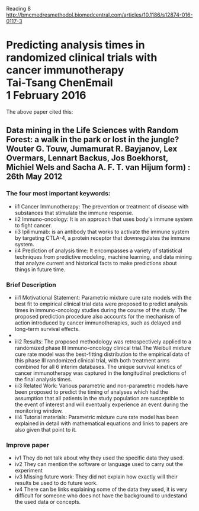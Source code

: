 

Reading 8
<a> http://bmcmedresmethodol.biomedcentral.com/articles/10.1186/s12874-016-0117-3 </a>
<h1>
Predicting analysis times in randomized clinical trials with cancer immunotherapy
<br> Tai-Tsang ChenEmail <br>  1 February 2016
</h1>


The above paper cited this:

<h2>Data mining in the Life Sciences with Random Forest: a walk in the park or lost in the jungle?
Wouter G. Touw, Jumamurat R. Bayjanov, Lex Overmars, Lennart Backus, Jos Boekhorst, Michiel Wels and Sacha A. F. T. van Hijum
 form) : 26th May 2012</h2>

<h3>The four most important keywords:</h3>
<ul>
<li>ii1 Cancer Immunotherapy: The prevention or treatment of disease with substances that stimulate the immune response.   
</li><li>ii2 Immuno-oncology: It is an approach that uses body's immune system to fight cancer.
</li><li>ii3 Ipilimumab: is an antibody that works to activate the immune system by targeting CTLA-4, a protein receptor that downregulates the immune system.
</li><li>ii4 Prediction of analysis time: It encompasses a variety of statistical techniques from predictive modeling, machine learning, and data mining that analyze current and historical facts to make predictions about things in future time.
</li></ul>

<h3>Brief Description</h3>
<ul><li>iii1 Motivational Statement: Parametric mixture cure rate models with the best fit to empirical clinical trial data were proposed to predict analysis times in immuno-oncology studies during the course of the study. 
The proposed prediction procedure also accounts for the mechanism of action introduced by cancer immunotherapies, such as delayed and long-term survival effects. 
<li><li> iii2 Results: The proposed methodology was retrospectively applied to a randomized phase III immuno-oncology clinical trial.The Weibull mixture cure rate model was the best-fitting distribution to the empirical data of this phase III randomized clinical trial, with both treatment arms combined for all 6 interim databases.
The unique survival kinetics of cancer immunotherapy was captured in the longitudinal predictions of the final analysis times.
</li><li> iii3 Related Work: Various parametric and non-parametric models have been proposed to predict the timing of analyses which had the assumption that all patients in the study population are susceptible to the event of interest and will eventually experience an event during the monitoring window. 
</li><li> iii4 Tutorial materials: Parametric mixture cure rate model has been explained in detail with mathematical equations and links to papers are also given that point to it.
</li></ul>

<h3>Improve paper</h3>
<ul><li>iv1 They do not talk about why they used the specific data they used.
</li><li> iv2 They can mention the software or language used to carry out the experiment
</li><li> iv3 Missing future work: They did not explain how exactly will their results be used to do future work.
</li><li> iv4 There can be links explaining some of the data they used, it is very difficult for someone who does not have the background to undestand the used data or concepts.
</li></ul>
